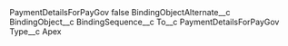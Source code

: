 <?xml version="1.0" encoding="UTF-8"?>
<CustomMetadata xmlns="http://soap.sforce.com/2006/04/metadata" xmlns:xsi="http://www.w3.org/2001/XMLSchema-instance" xmlns:xsd="http://www.w3.org/2001/XMLSchema">
	<label>PaymentDetailsForPayGov</label>
	<protected>false</protected>
	<values>
		<field>BindingObjectAlternate__c</field>
		<value xsi:nil="true"/>
	</values>
	<values>
		<field>BindingObject__c</field>
		<value xsi:nil="true"/>
	</values>
	<values>
		<field>BindingSequence__c</field>
		<value xsi:nil="true"/>
	</values>
	<values>
		<field>To__c</field>
		<value xsi:type="xsd:string">PaymentDetailsForPayGov</value>
	</values>
	<values>
		<field>Type__c</field>
		<value xsi:type="xsd:string">Apex</value>
	</values>
</CustomMetadata>
